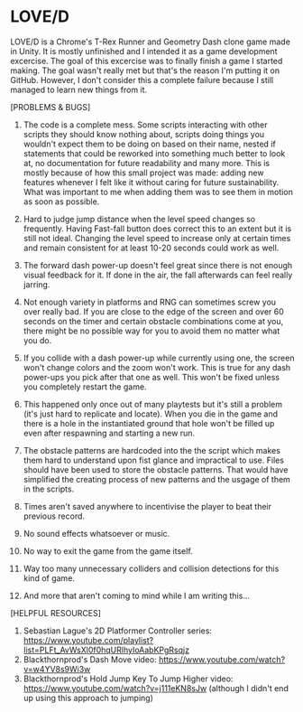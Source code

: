 # LOVE/D
LOVE/D is a Chrome's T-Rex Runner and Geometry Dash clone game made in Unity. It is mostly unfinished and I intended it as a game development excercise. The goal of this excercise was to finally finish a game I started making. The goal wasn't really met but that's the reason I'm putting it on GitHub. However, I don't consider this a complete failure because I still managed to learn new things from it.

[PROBLEMS & BUGS]
1. The code is a complete mess. Some scripts interacting with other scripts they should know nothing about, scripts doing things you wouldn't expect them to be doing on based on their name, nested if statements that could be reworked into something much better to look at, no documentation for future readability and many more. This is mostly because of how this small project was made: adding new features whenever I felt like it without caring for future sustainability. What was important to me when adding them was to see them in motion as soon as possible.

2. Hard to judge jump distance when the level speed changes so frequently. Having Fast-fall button does correct this to an extent but it is still not ideal. Changing the level speed to increase only at certain times and remain consistent for at least 10-20 seconds could work as well.

3. The forward dash power-up doesn't feel great since there is not enough visual feedback for it. If done in the air, the fall afterwards can feel really jarring. 

4. Not enough variety in platforms and RNG can sometimes screw you over really bad. If you are close to the edge of the screen and over 60 seconds on the timer and certain obstacle combinations come at you, there might be no possible way for you to avoid them no matter what you do.

5. If you collide with a dash power-up while currently using one, the screen won't change colors and the zoom won't work. This is true for any dash power-ups you pick after that one as well. This won't be fixed unless you completely restart the game.

6. This happened only once out of many playtests but it's still a problem (it's just hard to replicate and locate). When you die in the game and there is a hole in the instantiated ground that hole won't be filled up even after respawning and starting a new run.

7. The obstacle patterns are hardcoded into the the script which makes them hard to understand upon fist glance and impractical to use. Files should have been used to store the obstacle patterns. That would have simplified the creating process of new patterns and the usgage of them in the scripts.

8. Times aren't saved anywhere to incentivise the player to beat their previous record.

9. No sound effects whatsoever or music.

10. No way to exit the game from the game itself.

11. Way too many unnecessary colliders and collision detections for this kind of game.

12. And more that aren't coming to mind while I am writing this...

[HELPFUL RESOURCES]
1. Sebastian Lague's 2D Platformer Controller series: https://www.youtube.com/playlist?list=PLFt_AvWsXl0f0hqURlhyIoAabKPgRsqjz
2. Blackthornprod's Dash Move video: https://www.youtube.com/watch?v=w4YV8s9Wi3w
3. Blackthornprod's Hold Jump Key To Jump Higher video: https://www.youtube.com/watch?v=j111eKN8sJw (although I didn't end up using this approach to jumping)
